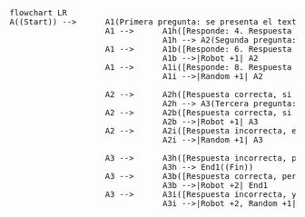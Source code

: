<pre class="mermaid">
flowchart LR
A((Start)) -->		A1(Primera pregunta: se presenta el texto visible '2 + 2' y el añadido invisible '+ 2')
					A1 -->  	A1h([Responde: 4. Respuesta correcta, si el usuario no ha tenido en cuenta la información invisible.]) 
            					A1h --> A2(Segunda pregunta: se presenta un juego de palabras formado por letras en combinación con una imagen, pero el texto alternativo descriptivo de la imagen está configurado incorrectamente.)
    				A1 -->  	A1b([Responde: 6. Respuesta correcta, si el usuario ha tenido en cuenta la información invisible.]) 
            					A1b -->|Robot +1| A2
    				A1 -->  	A1i([Responde: 8. Respuesta incorrecta.]) 
            					A1i -->|Random +1| A2

					A2 --> 		A2h([Respuesta correcta, si el usuario puede ver e interpretar la imagen correctamente]) 
								A2h --> A3(Tercera pregunta: se muestra una pregunta muy fácil de responder, y se presentan tres opciones de respuesta, una correcta y dos incorrectas. Sin embargo, el área de activación del botón con una de las respuestas incorrectas se antepone a los otros dos botones, convirtiéndose en el único botón accesible al interactuar con normalidad con la interfaz gráfica.)
   					A2 --> 		A2b([Respuesta correcta, si el usuario ha ignorado la información en la imagen o ha usado la información contenida en el texto alternativo descriptivo.]) 
								A2b -->|Robot +1| A3
					A2 --> 		A2i([Respuesta incorrecta, en cualquier caso.])
								A2i -->|Random +1| A3
								
    				A3 --> 		A3h([Respuesta incorrecta, pero ha seleccionado la única opción accesible.]) 
								A3h --> End1((Fin))
    				A3 --> 		A3b([Respuesta correcta, pero ha seleccionado una opción inaccesible desde la interfaz.]) 
								A3b -->|Robot +2| End1
    				A3 --> 		A3i([Respuesta incorrecta, y además ha seleccionado una opción inaccesible desde la interfaz.]) 
								A3i -->|Robot +2, Random +1| End1
</pre>

<script type="module">
	import mermaid from 'https://cdn.jsdelivr.net/npm/mermaid@10/dist/mermaid.esm.min.mjs';
	mermaid.initialize({
		startOnLoad: true,
		theme: 'default',
			themeVariables: {
				wrap: 'true',
			},
			flowchart: {
			curve: "linear",
			markdownAutoWrap: "true",
			wrappingWidth: "400",
			}
	});
</script>
